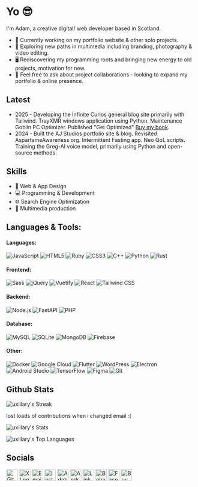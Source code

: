 # Yo 😎

I'm Adam, a creative digital/ web developer based in Scotland.
- 🔭 Currently working on my portfolio website & other solo projects.
- 🌱 Exploring new paths in multimedia including branding, photography & video editing.
- 🖥️ Rediscovering my programming roots and bringing new energy to old projects, motivation for new.
- 💬 Feel free to ask about project collaborations - looking to expand my portfolio & online presence.

## Latest
- 2025 - Developing the Infinite Curios general blog site primarily with Tailwind. TrayXMR windows application using Python. Maintenance Goblin PC Optimizer. Published "Get Optimized" [Buy my book](https://www.amazon.co.uk/dp/B0F9B2MN62).
- 2024 - Built the AJ Studios portfolio site & blog. Revisited AspartameAwareness.org. Intermittent Fasting app. Neo QoL scripts. Training the Greg-AI voice model, primarily using Python and open-source methods. 

## Skills
- 🎨 Web & App Design
- 💻 Programming & Development
- 🌐 Search Engine Optimization
- 🎥 Multimedia production

## Languages & Tools:
#### Languages:
![JavaScript](https://img.shields.io/badge/JavaScript-F7DF1E?style=flat&logo=javascript&logoColor=black) ![HTML5](https://img.shields.io/badge/HTML5-E34F26?style=flat&logo=html5&logoColor=white) ![Ruby](https://img.shields.io/badge/Ruby-CC342D?style=flat&logo=ruby&logoColor=white) ![CSS3](https://img.shields.io/badge/CSS3-1572B6?style=flat&logo=css3&logoColor=white) ![C++](https://img.shields.io/badge/C++-00599C?style=flat&logo=c%2B%2B&logoColor=white) ![Python](https://img.shields.io/badge/Python-3776AB?style=flat&logo=Python&logoColor=white) ![Rust](https://img.shields.io/badge/Rust-000000?style=flat&logo=rust&logoColor=white)  

#### Frontend:
![Sass](https://img.shields.io/badge/Sass-CC6699?style=flat&logo=sass&logoColor=white) ![jQuery](https://img.shields.io/badge/jQuery-0769AD?style=flat&logo=jquery&logoColor=white) ![Vuetify](https://img.shields.io/badge/Vuetify-1867C0?style=flat&logo=vuetify&logoColor=white) ![React](https://img.shields.io/badge/React-61DAFB?style=flat&logo=react&logoColor=black) ![Tailwind CSS](https://img.shields.io/badge/Tailwind_CSS-06B6D4?style=flat&logo=tailwindcss&logoColor=white) 

#### Backend:
 ![Node.js](https://img.shields.io/badge/Node.js-339933?style=flat&logo=nodedotjs&logoColor=white) ![FastAPI](https://img.shields.io/badge/FastAPI-009688?style=flat&logo=fastapi&logoColor=white) ![PHP](https://img.shields.io/badge/PHP-777BB4?style=flat&logo=php&logoColor=white)

#### Database:
![MySQL](https://img.shields.io/badge/MySQL-4479A1?style=flat&logo=mysql&logoColor=white) ![SQLite](https://img.shields.io/badge/SQLite-003B57?style=flat&logo=sqlite&logoColor=white) ![MongoDB](https://img.shields.io/badge/MongoDB-47A248?style=flat&logo=mongodb&logoColor=white) ![Firebase](https://img.shields.io/badge/Firebase-FFCA28?style=flat&logo=Firebase&logoColor=white)  

#### Other:
![Docker](https://img.shields.io/badge/Docker-2496ED?style=flat&logo=docker&logoColor=white) ![Google Cloud](https://img.shields.io/badge/Google%20Cloud-4285F4?style=flat&logo=googlecloud&logoColor=white) ![Flutter](https://img.shields.io/badge/Flutter-02569B?style=flat&logo=flutter&logoColor=white) ![WordPress](https://img.shields.io/badge/WordPress-21759B?style=flat&logo=wordpress&logoColor=white) ![Electron](https://img.shields.io/badge/Electron-47848F?style=flat&logo=electron&logoColor=white) ![Android Studio](https://img.shields.io/badge/Android_Studio-3DDC84?style=flat&logo=android-studio&logoColor=white) ![TensorFlow](https://img.shields.io/badge/TensorFlow-FF6F00?style=flat&logo=TensorFlow&logoColor=white) ![Figma](https://img.shields.io/badge/Figma-F24E1E?style=flat&logo=figma&logoColor=white) ![Git](https://img.shields.io/badge/Git-F05032?style=flat&logo=git&logoColor=white)


## Github Stats
![uxillary's Streak](https://github-readme-streak-stats.herokuapp.com/?user=uxillary&theme=vue-dark&hide_border=true)

lost loads of contributions when i changed email :(

![uxillary's Stats](https://github-readme-stats.vercel.app/api?username=uxillary&theme=vue-dark&show_icons=true&hide_border=true&count_private=true)

![uxillary's Top Languages](https://github-readme-stats.vercel.app/api/top-langs/?username=uxillary&theme=vue-dark&show_icons=true&hide_border=true&layout=compact)

<!-- add SNAKE -->

## Socials
[<img src="https://img.shields.io/badge/🔗-000000?style=for-the-badge&logo=github&logoColor=white" alt="GitHub Logo" height="30">](https://github.com/uxillary)
[<img src="https://img.shields.io/badge/🔗-000000?style=for-the-badge&logo=x&logoColor=white" alt="X Logo" height="30">](https://x.com/admjski)
[<img src="https://img.shields.io/badge/🔗-D14836?style=for-the-badge&logo=gmail&logoColor=white" alt="Email Logo" height="30">](mailto:adam@ajstudios.dev)
[<img src="https://img.shields.io/badge/🔗-E4405F?style=for-the-badge&logo=instagram&logoColor=white" alt="Instagram Logo" height="30">](https://www.instagram.com/admjski/)
[<img src="https://img.shields.io/badge/🔗-FF0000?style=for-the-badge&logo=adobe&logoColor=white" alt="Adobe Portfolio Logo" height="30">](https://adamj.link)
[<img src="https://img.shields.io/badge/🔗-3DDC84?style=for-the-badge&logo=android&logoColor=white" alt="Android Developer Logo" height="30">](https://developers.google.com/profile/u/adamski)
[<img src="https://img.shields.io/badge/🔗-0A66C2?style=for-the-badge&logo=linkedin&logoColor=white" alt="LinkedIn Logo" height="30">](https://www.linkedin.com/in/admjski)
[<img src="https://img.shields.io/badge/🔗-1769FF?style=for-the-badge&logo=behance&logoColor=white" alt="Behance Logo" height="30">](https://www.behance.net/admjski)
[<img src="https://img.shields.io/badge/🔗-1877F2?style=for-the-badge&logo=facebook&logoColor=white" alt="Facebook Logo" height="30">](https://www.facebook.com/profile.php?id=61557654901325)
[<img src="https://img.shields.io/badge/🔗-FFDD00?style=for-the-badge&logo=buy-me-a-coffee&logoColor=black" alt="Buy Me a Coffee Logo" height="30">](https://buymeacoffee.com/admjski)
